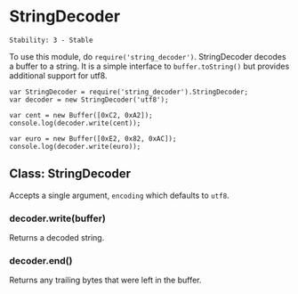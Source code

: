 # StringDecoder

    Stability: 3 - Stable
    

To use this module, do `require('string_decoder')`. StringDecoder decodes a buffer to a string. It is a simple interface to `buffer.toString()` but provides additional support for utf8.

    var StringDecoder = require('string_decoder').StringDecoder;
    var decoder = new StringDecoder('utf8');
    
    var cent = new Buffer([0xC2, 0xA2]);
    console.log(decoder.write(cent));
    
    var euro = new Buffer([0xE2, 0x82, 0xAC]);
    console.log(decoder.write(euro));
    

## Class: StringDecoder

Accepts a single argument, `encoding` which defaults to `utf8`.

### decoder.write(buffer)

Returns a decoded string.

### decoder.end()

Returns any trailing bytes that were left in the buffer.